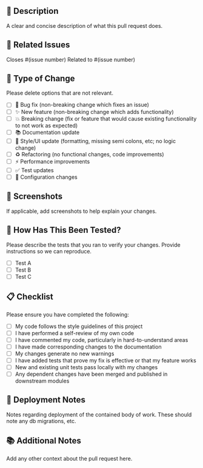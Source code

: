 ## 📝 Description
A clear and concise description of what this pull request does.

## 🔗 Related Issues
Closes #(issue number)
Related to #(issue number)

## 🧪 Type of Change
Please delete options that are not relevant.

- [ ] 🐛 Bug fix (non-breaking change which fixes an issue)
- [ ] ✨ New feature (non-breaking change which adds functionality)
- [ ] 💥 Breaking change (fix or feature that would cause existing functionality to not work as expected)
- [ ] 📚 Documentation update
- [ ] 🎨 Style/UI update (formatting, missing semi colons, etc; no logic change)
- [ ] ♻️ Refactoring (no functional changes, code improvements)
- [ ] ⚡ Performance improvements
- [ ] ✅ Test updates
- [ ] 🔧 Configuration changes

## 📱 Screenshots
If applicable, add screenshots to help explain your changes.

## 🔄 How Has This Been Tested?
Please describe the tests that you ran to verify your changes. Provide instructions so we can reproduce.

- [ ] Test A
- [ ] Test B
- [ ] Test C

## 📋 Checklist
Please ensure you have completed the following:

- [ ] My code follows the style guidelines of this project
- [ ] I have performed a self-review of my own code
- [ ] I have commented my code, particularly in hard-to-understand areas
- [ ] I have made corresponding changes to the documentation
- [ ] My changes generate no new warnings
- [ ] I have added tests that prove my fix is effective or that my feature works
- [ ] New and existing unit tests pass locally with my changes
- [ ] Any dependent changes have been merged and published in downstream modules

## 🚀 Deployment Notes
Notes regarding deployment of the contained body of work. These should note any
db migrations, etc.

## 📚 Additional Notes
Add any other context about the pull request here.

